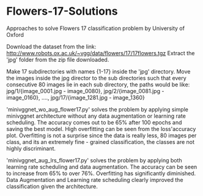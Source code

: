 # Flowers-17-Solutions
Approaches to solve Flowers 17 classification problem by University of Oxford

Download the dataset from the link: http://www.robots.ox.ac.uk/~vgg/data/flowers/17/17flowers.tgz
Extract the 'jpg' folder from the zip file downloaded.

Make 17 subdirectories with names {1-17} inside the 'jpg' directory. Move the images inside the jpg director to the sub directories such that every consecutive 80 images lie in each sub directory, the paths would be like:
jpg/1/{image_0001.jpg - image_0080}, jpg/2/{image_0081.jpg - image_0160}, ...., jpg/17/{image_1281.jpg - image_1360}

'minivggnet_wo_aug_flower17.py' solves the problem by applying simple minivggnet architecture without any data augmentation or learning rate scheduling. The accuracy comes out to be 65% after 100 epochs and saving the best model. High overfitting can be seen from the loss'accuracy plot. Overfitting is not a surprise since the data is really less, 80 images per class, and its an extremely fine - grained classification, the classes are not highly discriminant.

'minivggnet_aug_lrs_flower17.py' solves the problem by applying both learning rate scheduling and data augmentation. The accuracy can be seen to increase from 65% to over 76%. Overfitting has significantly diminished. Data Augmentation and Learning rate scheduling clearly improved the classification given the architecture.
